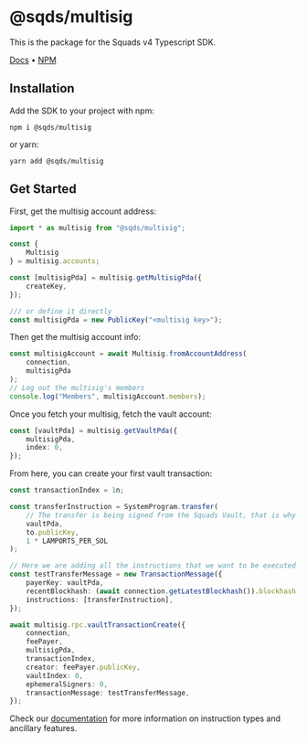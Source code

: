 # @sqds/multisig

This is the package for the Squads v4 Typescript SDK.

<a href="https://docs.squads.so/main/v/development">Docs</a>
•
<a href="https://www.npmjs.com/package/@sqds/multisig">NPM</a>

## Installation

Add the SDK to your project with npm:
```
npm i @sqds/multisig
```

or yarn:
```
yarn add @sqds/multisig
```

## Get Started

First, get the multisig account address:
```typescript
import * as multisig from "@sqds/multisig";

const {
    Multisig
} = multisig.accounts;

const [multisigPda] = multisig.getMultisigPda({
    createKey,
});

/// or define it directly
const multisigPda = new PublicKey("<multisig key>");
```

Then get the multisig account info:
```typescript
const multisigAccount = await Multisig.fromAccountAddress(
    connection,
    multisigPda
);
// Log out the multisig's members
console.log("Members", multisigAccount.members);
```

Once you fetch your multisig, fetch the vault account:
```typescript
const [vaultPda] = multisig.getVaultPda({
    multisigPda,
    index: 0,
});
```

From here, you can create your first vault transaction:
```typescript
const transactionIndex = 1n;

const transferInstruction = SystemProgram.transfer(
    // The transfer is being signed from the Squads Vault, that is why we use the VaultPda
    vaultPda,
    to.publicKey,
    1 * LAMPORTS_PER_SOL
);

// Here we are adding all the instructions that we want to be executed in our transaction
const testTransferMessage = new TransactionMessage({
    payerKey: vaultPda,
    recentBlockhash: (await connection.getLatestBlockhash()).blockhash,
    instructions: [transferInstruction],
});

await multisig.rpc.vaultTransactionCreate({
    connection,
    feePayer,
    multisigPda,
    transactionIndex,
    creator: feePayer.publicKey,
    vaultIndex: 0,
    ephemeralSigners: 0,
    transactionMessage: testTransferMessage,
});
```

Check our <a href="https://docs.squads.so/main/v/development">documentation</a> for more information on instruction types and ancillary features.